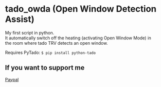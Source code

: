 # tado_owda (Open Window Detection Assist)

My first script in python.\
It automatically switch off the heating (activating Open Window Mode) in the room where tado TRV detects an open window.

Requires PyTado: `$ pip install python-tado`

## If you want to support me
[Paypal](https://paypal.me/adrianslabu)

